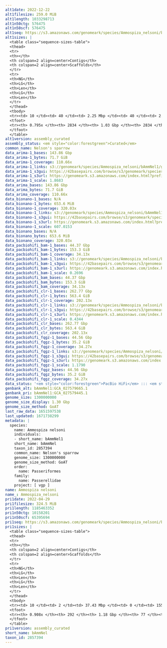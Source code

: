 ```yaml
---
alt1date: 2022-12-22
alt1filesize: 259.0 MiB
alt1length: 1033298713
alt1n50ctg: 576475
alt1n50scf: 576475
alt1seq: https://s3.amazonaws.com/genomeark/species/Ammospiza_nelsoni/bAmmNel1/assembly_curated/bAmmNel1.alt.cur.20221222.fasta.gz
alt1sizes: |
  <table class="sequence-sizes-table">
  <thead>
  <tr>
  <th></th>
  <th colspan=2 align=center>Contigs</th>
  <th colspan=2 align=center>Scaffolds</th>
  </tr>
  <tr>
  <th>NG</th>
  <th>LG</th>
  <th>Len</th>
  <th>LG</th>
  <th>Len</th>
  </tr>
  </thead>
  <tbody>
  <tr><td> 10 </td><td> 40 </td><td> 2.25 Mbp </td><td> 40 </td><td> 2.25 Mbp </td></tr>  <tr><td> 20 </td><td> 116 </td><td> 1.46 Mbp </td><td> 116 </td><td> 1.46 Mbp </td></tr>  <tr><td> 30 </td><td> 221 </td><td> 1.05 Mbp </td><td> 221 </td><td> 1.05 Mbp </td></tr>  <tr><td> 40 </td><td> 363 </td><td> 0.79 Mbp </td><td> 363 </td><td> 0.79 Mbp </td></tr>  <tr style="background-color:#cccccc;"><td> 50 </td><td> 553 </td><td> 0.58 Mbp </td><td> 553 </td><td> 0.58 Mbp </td></tr>  <tr><td> 60 </td><td> 824 </td><td> 396.29 Kbp </td><td> 824 </td><td> 396.29 Kbp </td></tr>  <tr><td> 70 </td><td> 1261 </td><td> 213.51 Kbp </td><td> 1261 </td><td> 213.51 Kbp </td></tr>  <tr><td> 80 </td><td> 0 </td><td>  </td><td> 0 </td><td>  </td></tr>  <tr><td> 90 </td><td> 0 </td><td>  </td><td> 0 </td><td>  </td></tr>  <tr><td> 100 </td><td> 0 </td><td>  </td><td> 0 </td><td>  </td></tr>  </tbody>
  <tfoot>
  <tr><th> 0.795x </th><th> 2834 </th><th> 1.03 Gbp </th><th> 2834 </th><th> 1.03 Gbp </th></tr>
  </tfoot>
  </table>
alt1version: assembly_curated
assembly_status: <em style="color:forestgreen">Curated</em>
common_name: Nelson's sparrow
data_arima-1_bases: 143.86 Gbp
data_arima-1_bytes: 71.7 GiB
data_arima-1_coverage: 110.66x
data_arima-1_links: s3://genomeark/species/Ammospiza_nelsoni/bAmmNel1/genomic_data/arima/<br>
data_arima-1_s3gui: https://42basepairs.com/browse/s3/genomeark/species/Ammospiza_nelsoni/bAmmNel1/genomic_data/arima/
data_arima-1_s3url: https://genomeark.s3.amazonaws.com/index.html?prefix=species/Ammospiza_nelsoni/bAmmNel1/genomic_data/arima/
data_arima-1_scale: 1.8683
data_arima_bases: 143.86 Gbp
data_arima_bytes: 71.7 GiB
data_arima_coverage: 110.66x
data_bionano-1_bases: N/A
data_bionano-1_bytes: 653.6 MiB
data_bionano-1_coverage: 320.03x
data_bionano-1_links: s3://genomeark/species/Ammospiza_nelsoni/bAmmNel1/genomic_data/bionano/<br>
data_bionano-1_s3gui: https://42basepairs.com/browse/s3/genomeark/species/Ammospiza_nelsoni/bAmmNel1/genomic_data/bionano/
data_bionano-1_s3url: https://genomeark.s3.amazonaws.com/index.html?prefix=species/Ammospiza_nelsoni/bAmmNel1/genomic_data/bionano/
data_bionano-1_scale: 607.0153
data_bionano_bases: N/A
data_bionano_bytes: 653.6 MiB
data_bionano_coverage: 320.03x
data_pacbiohifi_bam-1_bases: 44.37 Gbp
data_pacbiohifi_bam-1_bytes: 153.3 GiB
data_pacbiohifi_bam-1_coverage: 34.13x
data_pacbiohifi_bam-1_links: s3://genomeark/species/Ammospiza_nelsoni/bAmmNel1/genomic_data/pacbio_hifi/<br>
data_pacbiohifi_bam-1_s3gui: https://42basepairs.com/browse/s3/genomeark/species/Ammospiza_nelsoni/bAmmNel1/genomic_data/pacbio_hifi/
data_pacbiohifi_bam-1_s3url: https://genomeark.s3.amazonaws.com/index.html?prefix=species/Ammospiza_nelsoni/bAmmNel1/genomic_data/pacbio_hifi/
data_pacbiohifi_bam-1_scale: 0.2696
data_pacbiohifi_bam_bases: 44.37 Gbp
data_pacbiohifi_bam_bytes: 153.3 GiB
data_pacbiohifi_bam_coverage: 34.13x
data_pacbiohifi_clr-1_bases: 262.77 Gbp
data_pacbiohifi_clr-1_bytes: 563.4 GiB
data_pacbiohifi_clr-1_coverage: 202.13x
data_pacbiohifi_clr-1_links: s3://genomeark/species/Ammospiza_nelsoni/bAmmNel1/genomic_data/pacbio_hifi/<br>
data_pacbiohifi_clr-1_s3gui: https://42basepairs.com/browse/s3/genomeark/species/Ammospiza_nelsoni/bAmmNel1/genomic_data/pacbio_hifi/
data_pacbiohifi_clr-1_s3url: https://genomeark.s3.amazonaws.com/index.html?prefix=species/Ammospiza_nelsoni/bAmmNel1/genomic_data/pacbio_hifi/
data_pacbiohifi_clr-1_scale: 0.4344
data_pacbiohifi_clr_bases: 262.77 Gbp
data_pacbiohifi_clr_bytes: 563.4 GiB
data_pacbiohifi_clr_coverage: 202.13x
data_pacbiohifi_fqgz-1_bases: 44.56 Gbp
data_pacbiohifi_fqgz-1_bytes: 35.2 GiB
data_pacbiohifi_fqgz-1_coverage: 34.27x
data_pacbiohifi_fqgz-1_links: s3://genomeark/species/Ammospiza_nelsoni/bAmmNel1/genomic_data/pacbio_hifi/<br>
data_pacbiohifi_fqgz-1_s3gui: https://42basepairs.com/browse/s3/genomeark/species/Ammospiza_nelsoni/bAmmNel1/genomic_data/pacbio_hifi/
data_pacbiohifi_fqgz-1_s3url: https://genomeark.s3.amazonaws.com/index.html?prefix=species/Ammospiza_nelsoni/bAmmNel1/genomic_data/pacbio_hifi/
data_pacbiohifi_fqgz-1_scale: 1.1790
data_pacbiohifi_fqgz_bases: 44.56 Gbp
data_pacbiohifi_fqgz_bytes: 35.2 GiB
data_pacbiohifi_fqgz_coverage: 34.27x
data_status: '<em style="color:forestgreen">PacBio HiFi</em> ::: <em style="color:forestgreen">Arima</em>'
genbank_alt: bAmmNel1:GCA_027579665.1
genbank_pri: bAmmNel1:GCA_027579445.1
genome_size: 1300000000
genome_size_display: 1.30 Gbp
genome_size_method: GoAT
last_raw_data: 1651597538
last_updated: 1671738299
metadata: |
  species:
    name: Ammospiza nelsoni
    individuals:
    - short_name: bAmmNel1
    short_name: bAmmNel
    taxon_id: 2857394
    common_name: Nelson's sparrow
    genome_size: 1300000000
    genome_size_method: GoAT
    order:
      name: Passeriformes
    family:
      name: Passerellidae
    project: [ vgp ]
name: Ammospiza nelsoni
name_: Ammospiza_nelsoni
pri1date: 2022-04-29
pri1filesize: 324.5 MiB
pri1length: 1185463352
pri1n50ctg: 10158201
pri1n50scf: 65395694
pri1seq: https://s3.amazonaws.com/genomeark/species/Ammospiza_nelsoni/bAmmNel1/assembly_curated/bAmmNel1.pri.cur.20220429.fasta.gz
pri1sizes: |
  <table class="sequence-sizes-table">
  <thead>
  <tr>
  <th></th>
  <th colspan=2 align=center>Contigs</th>
  <th colspan=2 align=center>Scaffolds</th>
  </tr>
  <tr>
  <th>NG</th>
  <th>LG</th>
  <th>Len</th>
  <th>LG</th>
  <th>Len</th>
  </tr>
  </thead>
  <tbody>
  <tr><td> 10 </td><td> 2 </td><td> 37.43 Mbp </td><td> 0 </td><td> 155.45 Mbp </td></tr>  <tr><td> 20 </td><td> 7 </td><td> 23.62 Mbp </td><td> 1 </td><td> 120.72 Mbp </td></tr>  <tr><td> 30 </td><td> 13 </td><td> 20.19 Mbp </td><td> 2 </td><td> 115.51 Mbp </td></tr>  <tr><td> 40 </td><td> 20 </td><td> 15.04 Mbp </td><td> 4 </td><td> 76.63 Mbp </td></tr>  <tr style="background-color:#cccccc;"><td> 50 </td><td> 31 </td><td style="background-color:#88ff88;"> 10.16 Mbp </td><td> 6 </td><td style="background-color:#88ff88;"> 65.40 Mbp </td></tr>  <tr><td> 60 </td><td> 47 </td><td> 6.61 Mbp </td><td> 9 </td><td> 36.57 Mbp </td></tr>  <tr><td> 70 </td><td> 71 </td><td> 4.14 Mbp </td><td> 14 </td><td> 21.55 Mbp </td></tr>  <tr><td> 80 </td><td> 115 </td><td> 2.05 Mbp </td><td> 21 </td><td> 12.24 Mbp </td></tr>  <tr><td> 90 </td><td> 240 </td><td> 363.10 Kbp </td><td> 49 </td><td> 1.04 Mbp </td></tr>  <tr><td> 100 </td><td> 0 </td><td>  </td><td> 0 </td><td>  </td></tr>  </tbody>
  <tfoot>
  <tr><th> 0.908x </th><th> 292 </th><th> 1.18 Gbp </th><th> 77 </th><th> 1.19 Gbp </th></tr>
  </tfoot>
  </table>
pri1version: assembly_curated
short_name: bAmmNel
taxon_id: 2857394
---
```

